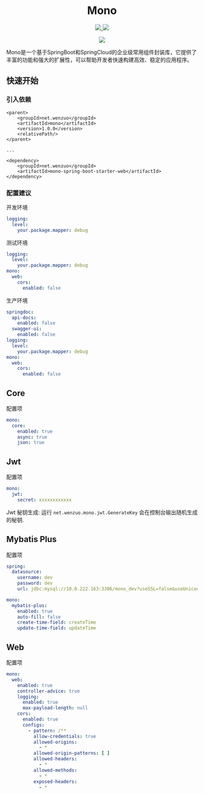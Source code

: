<h1 align="center">Mono</h1>

<p align="center">
	<a target="_blank" href="https://search.maven.org/artifact/net.wenzuo/mono">
		<img src="https://img.shields.io/maven-central/v/net.wenzuo/mono.svg?label=Maven%20Central" />
	</a>
	<a target="_blank" href="https://www.oracle.com/technetwork/java/javase/downloads/index.html">
		<img src="https://img.shields.io/badge/JDK-17+-blue.svg" />
	</a>
</p>

<p align="center">
    <a target="_blank" href="https://www.murphysec.com/console/report/1672853752271101952/1672853752308850688">
		<img src="https://www.murphysec.com/platform3/v31/badge/1672853752308850688.svg" />
	</a>
</p>


Mono是一个基于SpringBoot和SpringCloud的企业级常用组件封装库，它提供了丰富的功能和强大的扩展性，可以帮助开发者快速构建高效、稳定的应用程序。

## 快速开始

### 引入依赖

```
<parent>
    <groupId>net.wenzuo</groupId>
    <artifactId>mono</artifactId>
    <version>1.0.0</version>
    <relativePath/>
</parent>

...

<dependency>
    <groupId>net.wenzuo</groupId>
    <artifactId>mono-spring-boot-starter-web</artifactId>
</dependency>
```

### 配置建议

开发环境

```yaml
logging:
  level:
    your.package.mapper: debug
```

测试环境

```yaml
logging:
  level:
    your.package.mapper: debug
mono:
  web:
    cors:
      enabled: false
```

生产环境

```yaml
springdoc:
  api-docs:
    enabled: false
  swagger-ui:
    enabled: false
logging:
  level:
    your.package.mapper: debug
mono:
  web:
    cors:
      enabled: false
```

## Core

配置项

```yaml
mono:
  core:
    enabled: true
    async: true
    json: true
```

## Jwt

配置项

```yaml
mono:
  jwt:
    secret: xxxxxxxxxxxx
```

Jwt 秘钥生成: 运行 `net.wenzuo.mono.jwt.GenerateKey` 会在控制台输出随机生成的秘钥.

## Mybatis Plus

配置项

```yaml
spring:
  datasource:
    username: dev
    password: dev
    url: jdbc:mysql://10.0.222.163:3306/mono_dev?useSSL=false&useUnicode=true&characterEncoding=utf8&serverTimezone=Asia/Shanghai&autoReconnect=true&failOverReadOnly=false&zeroDateTimeBehavior=convertToNull&allowMultiQueries=true&rewriteBatchedStatements=true

mono:
  mybatis-plus:
    enabled: true
    auto-fill: false
    create-time-field: createTime
    update-time-field: updateTime
```

## Web

配置项

```yaml
mono:
  web:
    enabled: true
    controller-advice: true
    logging:
      enabled: true
      max-payload-length: null
    cors:
      enabled: true
      configs:
        - pattern: /**
          allow-credentials: true
          allowed-origins:
            - *
          allowed-origin-patterns: [ ]
          allowed-headers:
            - *
          allowed-methods:
            - *
          exposed-headers:
            - *
```
